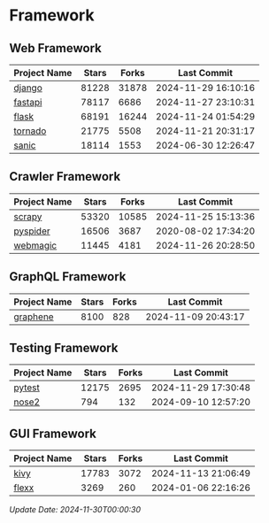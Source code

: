 # Framework

## Web Framework
| Project Name | Stars | Forks | Last Commit |
| ------------ | ----- | ----- | ----------- |
| [django](https://github.com/django/django) | 81228 | 31878 | 2024-11-29 16:10:16 |
| [fastapi](https://github.com/fastapi/fastapi) | 78117 | 6686 | 2024-11-27 23:10:31 |
| [flask](https://github.com/pallets/flask) | 68191 | 16244 | 2024-11-24 01:54:29 |
| [tornado](https://github.com/tornadoweb/tornado) | 21775 | 5508 | 2024-11-21 20:31:17 |
| [sanic](https://github.com/sanic-org/sanic) | 18114 | 1553 | 2024-06-30 12:26:47 |

## Crawler Framework
| Project Name | Stars | Forks | Last Commit |
| ------------ | ----- | ----- | ----------- |
| [scrapy](https://github.com/scrapy/scrapy) | 53320 | 10585 | 2024-11-25 15:13:36 |
| [pyspider](https://github.com/binux/pyspider) | 16506 | 3687 | 2020-08-02 17:34:20 |
| [webmagic](https://github.com/code4craft/webmagic) | 11445 | 4181 | 2024-11-26 20:28:50 |

## GraphQL Framework
| Project Name | Stars | Forks | Last Commit |
| ------------ | ----- | ----- | ----------- |
| [graphene](https://github.com/graphql-python/graphene) | 8100 | 828 | 2024-11-09 20:43:17 |

## Testing Framework
| Project Name | Stars | Forks | Last Commit |
| ------------ | ----- | ----- | ----------- |
| [pytest](https://github.com/pytest-dev/pytest) | 12175 | 2695 | 2024-11-29 17:30:48 |
| [nose2](https://github.com/nose-devs/nose2) | 794 | 132 | 2024-09-10 12:57:20 |

## GUI Framework
| Project Name | Stars | Forks | Last Commit |
| ------------ | ----- | ----- | ----------- |
| [kivy](https://github.com/kivy/kivy) | 17783 | 3072 | 2024-11-13 21:06:49 |
| [flexx](https://github.com/flexxui/flexx) | 3269 | 260 | 2024-01-06 22:16:26 |

*Update Date: 2024-11-30T00:00:30*